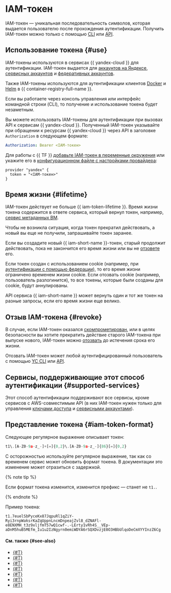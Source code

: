 # IAM-токен

IAM-токен — уникальная последовательность символов, которая выдается пользователю после прохождения аутентификации. Получить IAM-токен можно только с помощью [CLI](../../../cli/) или [API](../../../overview/api.md).

## Использование токена {#use}

IAM-токены используются в сервисах {{ yandex-cloud }} для аутентификации. IAM-токен выдается для [аккаунтов на Яндексе](../../operations/iam-token/create.md), [сервисных аккаунтов](../../operations/iam-token/create-for-sa.md) и [федеративных аккаунтов](../../operations/iam-token/create-for-federation.md).

Также IAM-токены используются для аутентификации клиентов [Docker](../../../container-registry/operations/authentication.md) и [Helm](../../../container-registry/operations/helm-chart/helm-chart-push.md) в {{ container-registry-full-name }}.

Если вы работаете через консоль управления или интерфейс командной строки (CLI), то получение и использование токена будет незаметным.

Вы можете использовать IAM-токены для аутентификации при вызовах API к сервисам {{ yandex-cloud }}. Полученный IAM-токен указывайте при обращении к ресурсам {{ yandex-cloud }} через API в заголовке `Authorization` в следующем формате:

```yaml
Authorization: Bearer <IAM-токен>
```

Для работы с {{ TF }} [добавьте IAM-токен в переменные окружения](../../../tutorials/infrastructure-management/terraform-quickstart.md#get-credentials) или укажите его в [конфигурационном файле с настройками провайдера](../../../tutorials/infrastructure-management/terraform-quickstart.md#configure-provider):

```hcl
provider "yandex" {
  token = "<IAM-токен>"
}
```

## Время жизни {#lifetime}

IAM-токен действует не больше {{ iam-token-lifetime }}. Время жизни токена содержится в ответе сервиса, который вернул токен, например, [сервис метаданных ВМ](../../../compute/operations/vm-connect/auth-inside-vm.md).

Чтобы не возникла ситуация, когда токен прекратил действовать, а новый вы еще не получили, запрашивайте токен заранее.

Если вы создадите новый {{ iam-short-name }}-токен, старый продолжит действовать, пока не закончится его время жизни или вы не [отзовете](../../operations/iam-token/revoke-iam-token.md) его.

Если токен создан с использованием cookie (например, при [аутентификации с помощью федерации](../../../cli/operations/authentication/federated-user.md)), то его время жизни ограничено временем жизни cookie. Если отозвать cookie (например, пользователь разлогинится), то все токены, которые были созданы для cookie, будут аннулированы.

API сервиса {{ iam-short-name }} может вернуть один и тот же токен на разные запросы, если его время жизни еще велико.

## Отзыв IAM-токена {#revoke}

В случае, если IAM-токен оказался [скомпрометирован](../../operations/compromised-credentials.md), или в целях безопасности вы хотите прекратить действие старого IAM-токена при выпуске нового, IAM-токен можно [отозвать](../../operations/iam-token/revoke-iam-token.md) до истечения срока его жизни.

Отозвать IAM-токен может любой аутентифицированный пользователь с помощью [YC CLI](../../../cli/quickstart.md) или [API](../../api-ref/authentication.md).

## Сервисы, поддерживающие этот способ аутентификации {#supported-services}

Этот способ аутентификации поддерживают все сервисы, кроме сервисов с AWS-совместимым API (в них IAM-токен нужен только для управления [ключами доступа](access-key.md) и [сервисными аккаунтами](../users/service-accounts.md)).

## Представление токена {#iam-token-format}

Следующее регулярное выражение описывает токен:

```javascript
t1\.[A-Z0-9a-z_-]+[=]{0,2}\.[A-Z0-9a-z_-]{86}[=]{0,2}
```

С осторожностью используйте регулярное выражение, так как со временем сервис может обновить формат токена. В документации это изменение может отразиться с задержкой.

{% note tip %}

Если формат токена изменится, изменится префикс — станет не `t1.`.

{% endnote %}

Пример токена:

```text
t1.7euelSbPyceKx87JqpuRl1qZiY-Ryi3rnpWaksrKaZqUppnLncmDnpeajZvl8_dZNAFl-e8ENXMH_t3z9xljfmT57wQ1cwf-.-LErty1vRh4S__VEp-aDnM5huB5MEfm_Iu1u2IzNgyrn0emiWDYA6rSQXDvzjE0O3HBbUlqoDeCmXYYInzZ6Cg
```

#### См. также {#see-also}

* [{#T}](../../operations/iam-token/create.md)
* [{#T}](../../operations/iam-token/create-for-sa.md)
* [{#T}](../../operations/iam-token/create-for-federation.md)
* [{#T}](../../../compute/operations/vm-connect/auth-inside-vm.md)
* [{#T}](../../../functions/operations/function-sa.md)
* [{#T}](./index.md)
* [{#T}](../../operations/iam-token/revoke-iam-token.md)